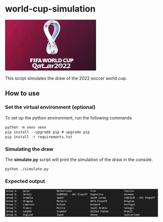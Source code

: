 # world-cup-simulation

![alt text](/images/image.jpg)

This script simulates the draw of the 2022 soccer world cup. 


## How to use

### Set the virtual environment (optional)
To set up the python environment, run the following commands

```{bash}
python -m venv venv
pip install --upgrade pip # upgrade pip
pip install -r requirements.txt
```

### Simulating the draw
The **simulate.py** script will print the simulation of the draw in the console.

```{python}
python ./simulate.py
```
### Expected output

![alt text](/images/example.jpg)







